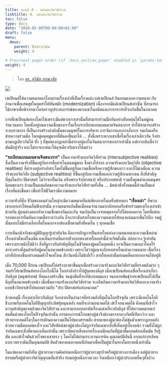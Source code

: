 ```yaml
---
title: ตอนที่ 4 - พลังของจิตวิสัยร่วม
linktitle: 4. พลังของจิตวิสัยร่วม
toc: false
type: docs
date: "2020-05-09T00:00:00+01:00"
draft: false
menu:
  deus:
    parent: Overview
    weight: 4

# Prev/next pager order (if `docs_section_pager` enabled in `params.toml`)
weight: 4
---
```

>โดย [ดร. สุวินัย ภรณวลัย](https://www.facebook.com/suvinaip/posts/2403766552993805?hc_location=ufi)

![](https://www.panasm.com/wp-content/uploads/2018/10/Homo-Deus-2016-Yuval-Noah-Harari.jpg)


เซเปียนส์ให้ความหมายแก่โลกผ่านเรื่องเล่าที่เป็นเรื่องแต่ง แต่เซเปียนส์ ยินยอมแลกความหมาย กับอำนาจเพื่อเสพสุขในยุคทำให้ทันสมัย (modernization) เนื่องจากมีแต่เซเปียนส์เท่านั้น ที่สามารถใช้ภาษาเพื่อพิจารณาใคร่ครวญประสบการณ์ของพวกเขาในอดีตและการกระทำที่จะเกิดขึ้นในอนาคต

การที่เซเปียนส์ครองโลกได้เพราะมีแต่พวกเราเท่านั้นที่สามารถร่วมมือกันอย่างยืดหยุ่นได้ในหมู่คนจำนวนมาก โดยตั้งอยู่บนความเชื่อของเราในเรื่องระเบียบแบบแผนตามจินตนาการ ทำให้สามารถสร้างระบบราชการ ที่เป็นการสร้างลำดับชั้นของมนุษย์ในการบริหาร การจัดการและการสั่งการ จนเกิดเครือข่ายความร่วมมือ ในหมู่คนหมู่มากที่มั่นคงขึ้นมาได้ ... ทั้งนี้เพราะพวกเขาเชื่อในเรื่องเล่าเดียวกัน จึงทำตามกฏเดียวกันได้ ทั้ง ๆ ที่ชุดของกฏเหล่านี้ดำรงอยู่แค่ในจินตนาการของเราเท่านั้น แต่เรากลับเชื่อว่ามันมีอยู่จริง และไม่อาจเอาชนะได้ดุจเดียวกับแรงโน้มถ่วง

**"ระเบียบแบบแผนตามจินตนาการ"** เป็นความจริงแบบจิตวิสัยร่วม (intersubjective realities) ซึ่งเป็นความจริงที่ขึ้นอยู่กับการสื่อสารในคนหมู่มาก ซึ่งต่างไปจาก ความจริงแบบวัตถุวิสัย (objective realities) ที่ดำรงอยู่อย่างอิสระโดยไม่ขึ้นอยู่กับความเชื่อหรือความรู้สึกของเรา และก็ไม่เหมือน ความจริงแบบจิตวิสัย (subjective realities) ที่ขึ้นอยู่กับความเชื่อและความรู้สึกเฉพาะตน สิ่งที่สำคัญที่สุดในประวัติศาสตร์ ไม่ว่าจะเป็นเงิน หรือพระเจ้า(ศาสนา) หรือประเทศชาติ รวมทั้งคุณค่าแบบมนุษยนิยมของเรา ล้วนเป็นผลผลิตของความจริงแบบจิตวิสัยร่วมทั้งสิ้น ... มิหนำซ้ำทั้งหมดนี้ล้วนเป็นแค่เรื่องที่แต่งขึ้นมา เพื่อทำให้ชีวิตเรามีความหมาย

ความจริงก็คือ ชีวิตของคนส่วนใหญ่จะมีความหมายก็แต่เพียงภายในเครือข่ายของ **"เรื่องเล่า"** ที่พวกเขาบอกเล่าให้คนอื่นฟังเท่านั้น ความหมายเกิดขึ้นเมื่อคนจำนวนมากถักทอเครือข่ายร่วมของเรื่องเล่าเข้าด้วยกัน ผู้คนต่างตอกย้ำความเชื่อของกันและกัน จนเกิดเป็นวงจรหมุนรอบไปได้ตลอดกาล โดยที่แต่ละรอบของการยืนยันความเชื่อระหว่างกัน ก็จะกระชับสายใยของความหมายให้หนาแน่นมากขึ้นไปอีก จนผู้นั้นแทบไม่มีทางเลือกอื่นใดนอกจากต้องเชื่อตามสิ่งที่คนอื่น ๆ ทุกคนเชื่อ

การเห็นอนิจจังของผู้มีปัญญารู้เท่าทันจิต คือการเฝ้าดูการปั่นสายใยแห่งความหมายและความเชื่อผ่านเรื่องเล่าตั้งแต่ในอดีต แลเห็นการคลี่คลายตัวออกของสายใยเหล่านี้ด้วยจิตตั้งมั่น ปล่อยวาง รู้เท่าทัน เพราะตระหนักได้ดีว่า สิ่งที่ดูราวกับสำคัญที่สุดในชีวิตของผู้คนในยุคหนึ่ง อาจเป็นความเหลวไหลไร้สาระอย่างที่สุดสำหรับผู้คนในอนาคตข้างหน้า เพราะไม่ว่าผู้คนจะถักทอสายใยแห่งความหมาย เชื่อเรื่องเล่าที่ถักทอขึ้นอย่างหมดหัวใจแค่ไหน สักวันหนึ่งไม่ช้าก็เร็ว สายใยเหล่านั้นย่อมคลี่คลายออกจนได้อยู่ดี

เมื่อ 70,000 ปีก่อน เซเปียนส์ได้สร้างภาษาขึ้นมาเพื่อสร้างความจริงแบบจิตวิสัยร่วมที่ทรงพลังมาก ๆ จนทำให้เซเปียนส์ครองโลกใบนี้ได้ โลกกำลังก้าวไปสู่ยุคของดีอุส เมื่อเซเปียนส์หลงเชื่อเรื่องเล่าเกี่ยวกับดีอุส (มนุษย์เทพ) ที่ตนเองสร้างขึ้น จนมุ่งมั่นที่จะอัปเกรดตนเอง จนกลายพันธุ์จากเซเปียนส์ไปเป็นดีอุสในอนาคตข้างหน้า เมื่อนั้นความจริงแบบจิตวิสัยร่วม จะกลืนกินความจริงแบบจิตวิสัยและความจริงแบบชีววิทยาเข้าไปหลอมรวมกับ "ประวัติศาสตร์แห่งอนาคต"

ด้วยเหตุนี้ เรื่องเล่าเกี่ยวกับดีอุส จึงกลายเป็นอำนาจที่ทรงพลังที่สุดในโลกปัจจุบัน เพราะมีเทคโนโลยีชีวภาพกับเทคโนโลยีปัญญาประดิษฐ์หนุนหลัง คนที่จะอ่านอนาคตได้ เข้าใจอนาคตได้ คือคนที่เข้าใจความสำคัญของพลังของจิตวิสัยร่วม และสามารถถอดรหัสเรื่องแต่งเกี่ยวกับดีอุส ที่ให้ความหมายแก่ชนชั้นนำของโลกในปัจจุบันเท่านั้น การมองการณ์ไกลของผู้นำจึงต้องมาจากดวงจิตที่เปิดกว้าง และปราศจากอคติใดๆในการเฝ้ามองความเป็นไปของสรรพสิ่ง สายตาของผู้นำต้องไม่ขุ่นมัวเพราะถูกบดบังด้วยความมืดบอดของใจ และวิสัยทัศน์ของผู้นำต้องไม่ถูกจำกัดเฉพาะสิ่งที่เห็นอยู่เบื้องหน้า รวมทั้งไม่ถูกจำกัดเฉพาะสิ่งที่ตามองเห็นเท่านั้น เพราะมีหลายสิ่งหลายเรื่องเหมือนกันที่ผู้นำชั้นยอดต้องเห็นมัน รับรู้มัน และเข้าใจมันด้วยใจของเขาตรง ๆ โดยไม่ได้ผ่านกระบวนการคิด คุณสมบัติอันนี้ ยากแก่การเลียนแบบ เพราะมันเป็นคุณสมบัติ ติดตัวของคนบางคนที่เกิดมาเพื่อเป็นผู้นำในทางใดทางหนึ่งเท่านั้น

ในแง่ของความยั่งยืน ผู้นำทางความคิดย่อมเหนือกว่าผู้นำทางธุรกิจหรือผู้นำทางการเมือง แต่ผู้นำทางธรรมหรือผู้นำทางจิตวิญญาณที่แท้จริง ย่อมอยู่เหนือกาลเวลา จึงเหนือกว่าผู้นำประเภทอื่นๆทั้งปวง